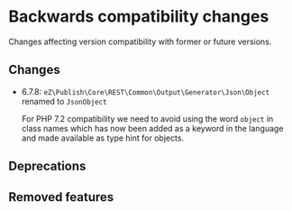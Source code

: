 # Backwards compatibility changes

Changes affecting version compatibility with former or future versions.

## Changes

- 6.7.8: `eZ\Publish\Core\REST\Common\Output\Generator\Json\Object` renamed to `JsonObject`

  For PHP 7.2 compatibility we need to avoid using the word `object` in class
  names which has now been added as a keyword in the language and made available as type hint for objects.

## Deprecations

## Removed features
